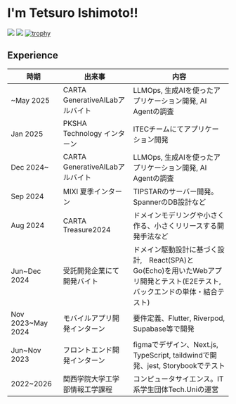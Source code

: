 # I'm Tetsuro Ishimoto!!
<img src="http://github-profile-summary-cards.vercel.app/api/cards/profile-details?username=tetsu-is&theme=chartreuse_dark"></img>
<img src="http://github-profile-summary-cards.vercel.app/api/cards/most-commit-language?username=tetsu-is&theme=chartreuse_dark"></img>
[![trophy](https://github-profile-trophy.vercel.app/?username=tetsu-is)](https://github.com/ryo-ma/github-profile-trophy)
## Experience 
| 時期 | 出来事 | 内容 |
| ---- | ---- | ---- |
| ~May 2025 | CARTA GenerativeAILabアルバイト | LLMOps, 生成AIを使ったアプリケーション開発, AI Agentの調査 |
| Jan 2025 | PKSHA Technology インターン | ITECチームにてアプリケーション開発 |
| Dec 2024~ | CARTA GenerativeAILabアルバイト | LLMOps, 生成AIを使ったアプリケーション開発, AI Agentの調査 |
| Sep 2024 | MIXI 夏季インターン| TIPSTARのサーバー開発。SpannerのDB設計など |
| Aug 2024 | CARTA Treasure2024 | ドメインモデリングや小さく作る、小さくリリースする開発手法など |
| Jun~Dec 2024 | 受託開発企業にて開発バイト | ドメイン駆動設計に基づく設計,　React(SPA)とGo(Echo)を用いたWebアプリ開発とテスト(E2Eテスト,バックエンドの単体・結合テスト)| 
| Nov 2023~May 2024  | モバイルアプリ開発インターン | 要件定義、Flutter, Riverpod, Supabase等で開発 | 
| Jun~Nov 2023 | フロントエンド開発インターン | figmaでデザイン、Next.js, TypeScript, taildwindで開発、jest, Storybookでテスト |
| 2022~2026 | 関西学院大学工学部情報工学課程 | コンピュータサイエンス。IT系学生団体Tech.Uniの運営|

